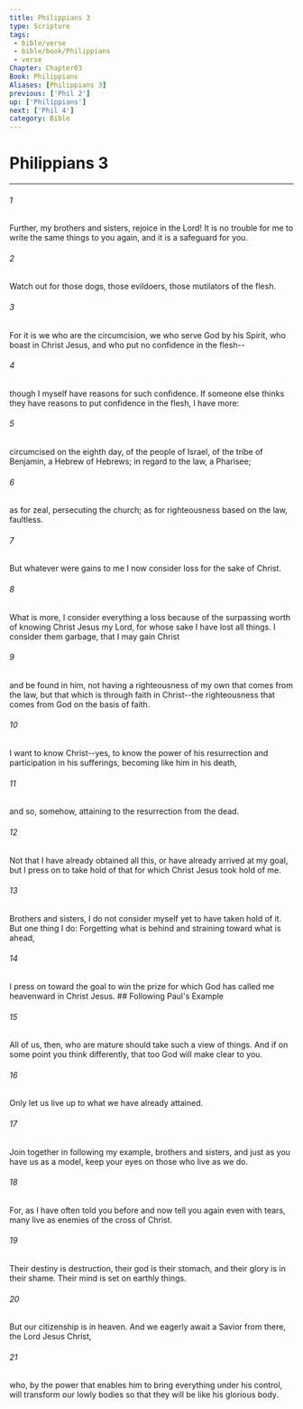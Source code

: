 ```yaml
---
title: Philippians 3
type: Scripture
tags:
 - bible/verse
 - bible/book/Philippians
 - verse
Chapter: Chapter03
Book: Philippians
Aliases: [Philippians 3]
previous: ['Phil 2']
up: ['Philippians']
next: ['Phil 4']
category: Bible
---
```

# Philippians 3

***


###### 1 
Further, my brothers and sisters, rejoice in the Lord! It is no trouble for me to write the same things to you again, and it is a safeguard for you. 

###### 2 
Watch out for those dogs, those evildoers, those mutilators of the flesh. 

###### 3 
For it is we who are the circumcision, we who serve God by his Spirit, who boast in Christ Jesus, and who put no confidence in the flesh-- 

###### 4 
though I myself have reasons for such confidence. If someone else thinks they have reasons to put confidence in the flesh, I have more: 

###### 5 
circumcised on the eighth day, of the people of Israel, of the tribe of Benjamin, a Hebrew of Hebrews; in regard to the law, a Pharisee; 

###### 6 
as for zeal, persecuting the church; as for righteousness based on the law, faultless. 

###### 7 
But whatever were gains to me I now consider loss for the sake of Christ. 

###### 8 
What is more, I consider everything a loss because of the surpassing worth of knowing Christ Jesus my Lord, for whose sake I have lost all things. I consider them garbage, that I may gain Christ 

###### 9 
and be found in him, not having a righteousness of my own that comes from the law, but that which is through faith in Christ--the righteousness that comes from God on the basis of faith. 

###### 10 
I want to know Christ--yes, to know the power of his resurrection and participation in his sufferings, becoming like him in his death, 

###### 11 
and so, somehow, attaining to the resurrection from the dead. 

###### 12 
Not that I have already obtained all this, or have already arrived at my goal, but I press on to take hold of that for which Christ Jesus took hold of me. 

###### 13 
Brothers and sisters, I do not consider myself yet to have taken hold of it. But one thing I do: Forgetting what is behind and straining toward what is ahead, 

###### 14 
I press on toward the goal to win the prize for which God has called me heavenward in Christ Jesus. ## Following Paul's Example 

###### 15 
All of us, then, who are mature should take such a view of things. And if on some point you think differently, that too God will make clear to you. 

###### 16 
Only let us live up to what we have already attained. 

###### 17 
Join together in following my example, brothers and sisters, and just as you have us as a model, keep your eyes on those who live as we do. 

###### 18 
For, as I have often told you before and now tell you again even with tears, many live as enemies of the cross of Christ. 

###### 19 
Their destiny is destruction, their god is their stomach, and their glory is in their shame. Their mind is set on earthly things. 

###### 20 
But our citizenship is in heaven. And we eagerly await a Savior from there, the Lord Jesus Christ, 

###### 21 
who, by the power that enables him to bring everything under his control, will transform our lowly bodies so that they will be like his glorious body. 
